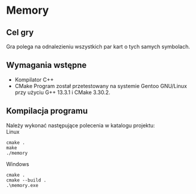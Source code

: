 # Memory
## Cel gry
Gra polega na odnalezieniu wszystkich par kart o tych samych symbolach.

## Wymagania wstępne
- Kompilator C++
- CMake
Program został przetestowany na systemie Gentoo GNU/Linux przy użyciu G++ 13.3.1 i CMake 3.30.2.

## Kompilacja programu
Należy wykonać następujące polecenia w katalogu projektu: <br>
Linux
```shell
cmake .
make
./memory
```
Windows
```shell
cmake .
cmake --build .
.\memory.exe
```
